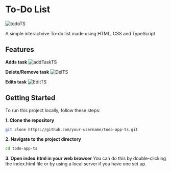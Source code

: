 # To-Do List
![todoTS](https://github.com/user-attachments/assets/8c198620-64ed-4004-bd68-4813f136b51d)

A simple interactvive To-do list made using HTML, CSS and TypeScript

## Features
**Adds task**
  ![addTaskTS](https://github.com/user-attachments/assets/3f192590-f31a-4bfa-b0d7-a9e34ff73f4e)

**Delete/Remove task**
  ![DelTS](https://github.com/user-attachments/assets/57e11b9d-21d0-4d68-bb34-b681803b571d)

**Edits task**
   ![EditTS](https://github.com/user-attachments/assets/2d1e7c5d-7345-4038-9c74-7637dc5d0c3b)


## Getting Started

To run this project locally, follow these steps:

**1. Clone the repository**
   ```bash
   git clone https://github.com/your-username/todo-app-ts.git
   ```
**2. Navigate to the project directory**
   ```bash
   cd todo-app-ts
   ```
**3. Open index.html in your web browser**
   You can do this by double-clicking the index.html file or by using a local server if you have one set up.



